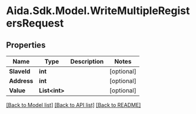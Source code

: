 # Aida.Sdk.Model.WriteMultipleRegistersRequest

## Properties

Name | Type | Description | Notes
------------ | ------------- | ------------- | -------------
**SlaveId** | **int** |  | [optional] 
**Address** | **int** |  | [optional] 
**Value** | **List&lt;int&gt;** |  | [optional] 

[[Back to Model list]](../README.md#documentation-for-models) [[Back to API list]](../README.md#documentation-for-api-endpoints) [[Back to README]](../README.md)

